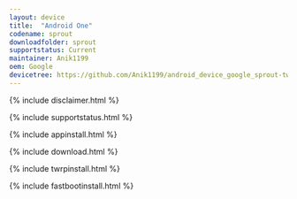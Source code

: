 ```yaml
---
layout: device
title:  "Android One"
codename: sprout
downloadfolder: sprout
supportstatus: Current
maintainer: Anik1199
oem: Google
devicetree: https://github.com/Anik1199/android_device_google_sprout-twrp
---
```


{% include disclaimer.html %}

{% include supportstatus.html %}

{% include appinstall.html %}

{% include download.html %}

{% include twrpinstall.html %}

{% include fastbootinstall.html %}
